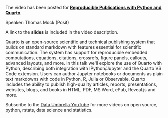 The video has been posted for **[Reproducible Publications with Python and Quarto](https://youtu.be/TnVgHE9LAiw)**.

Speaker:  Thomas Mock (Posit)

A link to the **slides** is included in the video description.

Quarto is an open-source scientific and technical publishing system that builds on standard markdown with features essential for scientific communication. The system has support for reproducible embedded computations, equations, citations, crossrefs, figure panels, callouts, advanced layouts, and more. In this talk we'll explore the use of Quarto with Python, describing both integration with IPython/Jupyter and the Quarto VS Code extension. Users can author Jupyter notebooks or documents as plain text markdowns with code in Python, R, Julia or Observable. Quarto includes the ability to publish high-quality articles, reports, presentations, websites, blogs, and books in HTML, PDF, MS Word, ePub, Reveal.js and more.

Subscribe to the [Data Umbrella YouTube](https://www.youtube.com/@DataUmbrella) for more videos on open source, python, rstats, data science and statistics.
